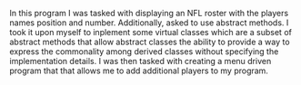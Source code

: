 In this program I was tasked with displaying an NFL roster with the players names position and number. Additionally, asked to use abstract methods. I took it upon myself to inplement some virtual classes which are a subset of abstract methods that allow abstract classes the ability to provide a way to express the commonality among derived classes without specifying the implementation details. I was then tasked with creating a menu driven program that that allows me to add additional players to my program. 
